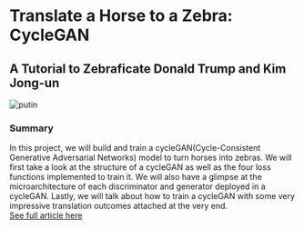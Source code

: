 # Translate a Horse to a Zebra: CycleGAN  
## A Tutorial to Zebraficate Donald Trump and Kim Jong-un     
![putin](https://user-images.githubusercontent.com/47257479/102256118-95117100-3ed0-11eb-930c-601b3dfebc45.jpeg)

### Summary
In this project, we will build and train a cycleGAN(Cycle-Consistent Generative Adversarial Networks) model to turn horses into zebras. We will first take a look at the structure of a cycleGAN as well as the four loss functions implemented to train it. We will also have a glimpse at the microarchitecture of each discriminator and generator deployed in a cycleGAN. Lastly, we will talk about how to train a cycleGAN with some very impressive translation outcomes attached at the very end.   
[See full article here](https://towardsdatascience.com/translate-a-horse-to-a-zebra-cyclegan-6c3e12e40f53)
